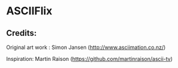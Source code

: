 # ASCIIFlix
## Credits:
Original art work : Simon Jansen (http://www.asciimation.co.nz/)

Inspiration: Martin Raison (https://github.com/martinraison/ascii-tv)
